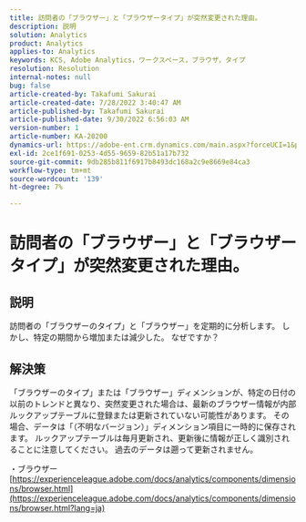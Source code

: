 ```yaml
---
title: 訪問者の「ブラウザー」と「ブラウザータイプ」が突然変更された理由。
description: 説明
solution: Analytics
product: Analytics
applies-to: Analytics
keywords: KCS, Adobe Analytics，ワークスペース，ブラウザ，タイプ
resolution: Resolution
internal-notes: null
bug: false
article-created-by: Takafumi Sakurai
article-created-date: 7/28/2022 3:40:47 AM
article-published-by: Takafumi Sakurai
article-published-date: 9/30/2022 6:56:03 AM
version-number: 1
article-number: KA-20200
dynamics-url: https://adobe-ent.crm.dynamics.com/main.aspx?forceUCI=1&pagetype=entityrecord&etn=knowledgearticle&id=7338840c-270e-ed11-82e5-000d3a379369
exl-id: 2ce1f691-0253-4d55-9659-82b51a17b732
source-git-commit: 9db285b811f6917b8493dc168a2c9e8669e84ca3
workflow-type: tm+mt
source-wordcount: '139'
ht-degree: 7%

---
```


# 訪問者の「ブラウザー」と「ブラウザータイプ」が突然変更された理由。

## 説明

訪問者の「ブラウザーのタイプ」と「ブラウザー」を定期的に分析します。 しかし、特定の期間から増加または減少した。 なぜですか？

## 解決策


「ブラウザーのタイプ」または「ブラウザー」ディメンションが、特定の日付の以前のトレンドと異なり、突然変更された場合は、最新のブラウザー情報が内部ルックアップテーブルに登録または更新されていない可能性があります。 その場合、データは「（不明なバージョン）」ディメンション項目に一時的に保存されます。 ルックアップテーブルは毎月更新され、更新後に情報が正しく識別されることに注意してください。 過去のデータは遡って更新されません。

・ブラウザー
[https://experienceleague.adobe.com/docs/analytics/components/dimensions/browser.html](https://experienceleague.adobe.com/docs/analytics/components/dimensions/browser.html?lang=ja)
